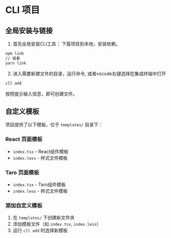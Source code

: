# CLI 项目

## 全局安装与链接

1. 首先全局安装CLI工具：
下载项目到本地，安装依赖。
```bash
npm link
// 或者
yarn link
```

2. 进入需要新建文件的目录，运行命令, 或者vscode右键选择在集成终端中打开
```bash
cll add
```
按照提示输入信息，即可创建文件。

## 自定义模板

项目提供了以下模板，位于 `templates/` 目录下：

### React 页面模板
- `index.tsx` - React组件模板
- `index.less` - 样式文件模板

### Taro 页面模板
- `index.tsx` - Taro组件模板
- `index.less` - 样式文件模板

### 添加自定义模板
1. 在 `templates/` 下创建新文件夹
2. 添加模板文件（如 `index.tsx`, `index.less`）
3. 运行 `cll add` 时选择新模板


